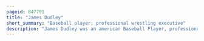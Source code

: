 ```yaml
---
pageid: 847791
title: "James Dudley"
short_summary: "Baseball player; professional wrestling executive"
description: "James Dudley was an american Baseball Player, professional Wrestling Manager, and professional Wrestling Executive. He played nine Years in the Negro League Baseball but is best known for his Time with the World wide Wrestling Federation. Dudley was the first african-american to run a major united States arena. He worked with four Generations of the Mcmahon Family in Wrestling and particularly closely worked with Vincent J. Mcmahon. He was put back on the Company's Payroll at Age 74 to show Appreciation for his Work with Mcmahons. He also managed several Wrestlers in Wwwf and was inducted into the 1994 Class of the wwf Hall of Fame."
---
```

